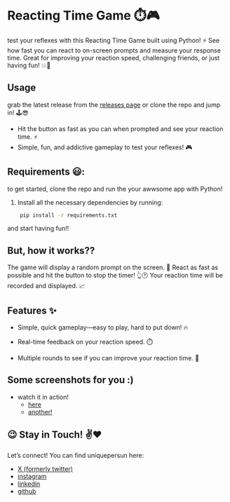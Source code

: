 # Reacting Time Game :stopwatch::video_game:
test your reflexes with this Reacting Time Game built using Python! :zap: See how fast you can react to on-screen prompts and measure your response time. Great for improving your reaction speed, challenging friends, or just having fun! :boom::muscle:


## Usage
grab the latest release from the [releases page](https://github.com/uniquepersun/reacting-time-game/releases) or clone the repo and jump in! :joystick::sunglasses:

- Hit the button as fast as you can when prompted and see your reaction time. :zap:
- Simple, fun, and addictive gameplay to test your reflexes! :video_game:


## Requirements :smiley::
to get started, clone the repo and run the your awwsome app with Python!
1. Install all the necessary dependencies by running:
```bash
    pip install -r requirements.txt 
```
and start having fun!!


## But, how it works??
The game will display a random prompt on the screen. :eyes:
React as fast as possible and hit the button to stop the timer! :point_up_2::clock1:
Your reaction time will be recorded and displayed. :chart_with_upwards_trend:

 ##  Features :sparkles:
- Simple, quick gameplay—easy to play, hard to put down! :fire:


- Real-time feedback on your reaction speed. :stopwatch:


- Multiple rounds to see if you can improve your reaction time. :muscle:


## Some screenshots for you :)
- watch it in action!
    - [here]()
    - [another!]()


## :wink: Stay in Touch! :v::heart:
Let’s connect! You can find uniquepersun here:
- [X (formerly twitter)](https://x.com/uniquepersun) <br>
- [instagram](https://instagram.com/uniquepersun) <br>
-  [linkedin](https://https://www.linkedin.com/in/abhay-tomar-53218530b)<br>
- [github](https://github.com/uniquepersun) <br>

